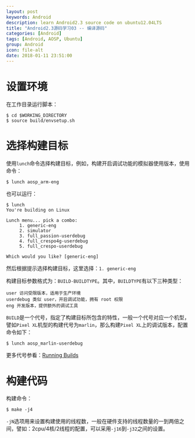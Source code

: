 ```yaml
---
layout: post
keywords: Android
description: learn Android2.3 source code on ubuntu12.04LTS
title: "Android2.3源码学习03 -- 编译源码"
categories: [Android]
tags: [Android, AOSP, Ubuntu]
group: Android
icon: file-alt
date: 2018-01-11 23:51:00
---
```


# 设置环境

在工作目录运行脚本：

    $ cd $WORKING_DIRECTORY
    $ source build/envsetup.sh

<!--excerpt-->

# 选择构建目标

使用`lunch`命令选择构建目标，例如，构建开启调试功能的模拟器使用版本，使用命令：

    $ lunch aosp_arm-eng

也可以运行：

    $ lunch
    You're building on Linux

    Lunch menu... pick a combo:
         1. generic-eng
         2. simulator
         3. full_passion-userdebug
         4. full_crespo4g-userdebug
         5. full_crespo-userdebug

    Which would you like? [generic-eng]

然后根据提示选择构建目标，这里选择：`1. generic-eng`

构建目标参数格式为：`BUILD-BUILDTYPE`。其中，`BUILDTYPE`有以下三种类型：

    user 访问受限版本，适用于生产环境
    userdebug 类似 user，开启调试功能，拥有 root 权限
    eng 开发版本，提供额外的调试工具

`BUILD`是一个代号，指定了构建目标所包含的特性，一般一个代号对应一个机型，譬如`Pixel XL`机型的构建代号为`marlin`，那么构建`Pixel XL`上的调试版本，配置命令如下：

    $ lunch aosp_marlin-userdebug

更多代号参看：[Running Builds](https://source.android.com/source/running)

# 构建代码

构建命令：

    $ make -j4

`-jN`选项用来设置构建使用的线程数，一般在硬件支持的线程数量的一到两倍之间，譬如：2cpu/4核/2线程的配置，可以采用`-j16`到`-j32`之间的设置。

